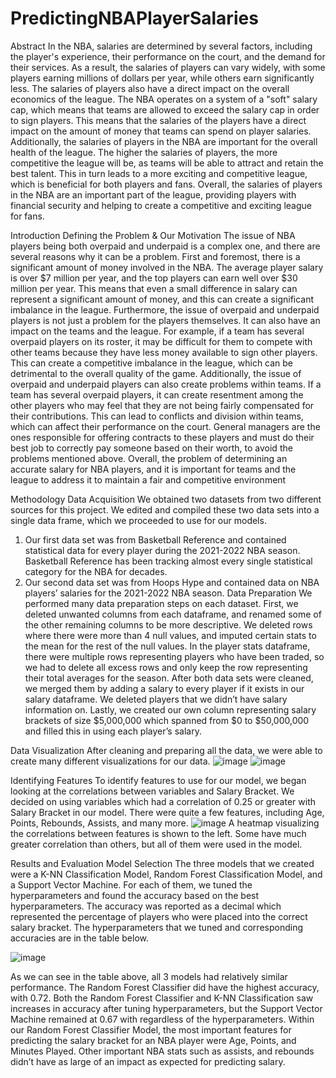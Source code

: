 # PredictingNBAPlayerSalaries


Abstract
In the NBA, salaries are determined by several factors, 
including the player's experience, their performance on the 
court, and the demand for their services. As a result, the 
salaries of players can vary widely, with some players earning 
millions of dollars per year, while others earn significantly 
less. The salaries of players also have a direct impact on the 
overall economics of the league. The NBA operates on a 
system of a "soft" salary cap, which means that teams are 
allowed to exceed the salary cap in order to sign players. This 
means that the salaries of the players have a direct impact on 
the amount of money that teams can spend on player salaries.
Additionally, the salaries of players in the NBA are important 
for the overall health of the league. The higher the salaries of 
players, the more competitive the league will be, as teams will 
be able to attract and retain the best talent. This in turn leads 
to a more exciting and competitive league, which is beneficial 
for both players and fans. Overall, the salaries of players in 
the NBA are an important part of the league, providing players 
with financial security and helping to create a competitive and 
exciting league for fans.

Introduction
Defining the Problem & Our Motivation
The issue of NBA players being both overpaid and underpaid is a 
complex one, and there are several reasons why it can be 
a problem. First and foremost, there is a significant amount of 
money involved in the NBA. The average player salary is over $7 
million per year, and the top players can earn well over $30 
million per year. This means that even a small difference in salary 
can represent a significant amount of money, and this can create a 
significant imbalance in the league.
Furthermore, the issue of overpaid and underpaid players is not 
just a problem for the players themselves. It can also have an 
impact on the teams and the league. For example, if a team has 
several overpaid players on its roster, it may be difficult for them 
to compete with other teams because they have less money 
available to sign other players. This can create a competitive 
imbalance in the league, which can be detrimental to the overall 
quality of the game.
Additionally, the issue of overpaid and underpaid players can also 
create problems within teams. If a team has several overpaid 
players, it can create resentment among the other players who may 
feel that they are not being fairly compensated for their 
contributions. This can lead to conflicts and division within teams, 
which can affect their performance on the court. 
General managers are the ones responsible for offering contracts 
to these players and must do their best job to correctly pay 
someone based on their worth, to avoid the problems mentioned 
above.
Overall, the problem of determining an accurate salary for NBA 
players, and it is important for teams and the league to address 
it to maintain a fair and competitive environment


Methodology
Data Acquisition
We obtained two datasets from two different sources for this 
project. We edited and compiled these two data sets into a single 
data frame, which we proceeded to use for our models.
1. Our first data set was from Basketball Reference and contained 
statistical data for every player during the 2021-2022 NBA season. 
Basketball Reference has been tracking almost every single 
statistical category for the NBA for decades.
2. Our second data set was from Hoops Hype and contained data 
on NBA players’ salaries for the 2021-2022 NBA season. 
Data Preparation
We performed many data preparation steps on each dataset. First, we 
deleted unwanted columns from each dataframe, and renamed some 
of the other remaining columns to be more descriptive. We deleted 
rows where there were more than 4 null values, and imputed certain 
stats to the mean for the rest of the null values. In the player stats 
dataframe, there were multiple rows representing players who have 
been traded, so we had to delete all excess rows and only keep the 
row representing their total averages for the season. After both data 
sets were cleaned, we merged them by adding a salary to every player 
if it exists in our salary dataframe. We deleted players that we didn’t 
have salary information on. Lastly, we created our own column 
representing salary brackets of size $5,000,000 which spanned from 
$0 to $50,000,000 and filled this in using each player’s salary.

Data Visualization
After cleaning and preparing all the data, we were able to create many different visualizations for our data. 
![image](https://user-images.githubusercontent.com/123276734/213894411-d0569759-60b3-4f0c-972a-b5aea87e8547.png)
![image](https://user-images.githubusercontent.com/123276734/213894414-6de4f5f8-cc06-4d78-a678-5b47934b5324.png)

Identifying Features
To identify features to use for our model, we began looking at the correlations between variables and Salary Bracket. We decided on using variables which had a correlation of 0.25 or greater with Salary Bracket in our model. There were quite a few features, including Age, Points, Rebounds, Assists, and many more.
![image](https://user-images.githubusercontent.com/123276734/213894437-ad36255f-c23d-477a-aa4a-e0d2efe6dbbe.png)
A heatmap visualizing the correlations between features is shown to the left. Some have much greater correlation than others, but all of them were used in the model.


Results and Evaluation
Model Selection
The three models that we created were a K-NN Classification Model, Random Forest Classification Model, and a Support Vector Machine. For each of them, we tuned the hyperparameters and found the accuracy based on the best hyperparameters. The accuracy was reported as a decimal which represented the percentage of players who were placed into the correct salary bracket. The hyperparameters that we tuned and corresponding accuracies are in the table below. 

![image](https://user-images.githubusercontent.com/123276734/213894455-2415848b-5887-4161-afce-ae2db5280863.png)

As we can see in the table above, all 3 models had relatively similar performance. The Random Forest Classifier did have the highest accuracy, with 0.72. Both the Random Forest Classifier and K-NN Classification saw increases in accuracy after tuning hyperparameters, but the Support Vector Machine remained at 0.67 with regardless of the hyperparameters. Within our Random Forest Classifier Model, the most important features for predicting the salary bracket for an NBA player were Age, Points, and Minutes Played. Other important NBA stats such as assists, and rebounds didn’t have as large of an impact as expected for predicting salary.




